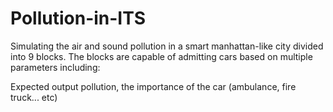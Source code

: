 # Pollution-in-ITS
Simulating the air and sound pollution in a smart manhattan-like city divided into 9 blocks. The blocks are capable of admitting cars based on multiple parameters including:

Expected output pollution, the importance of the car (ambulance, fire truck... etc)
